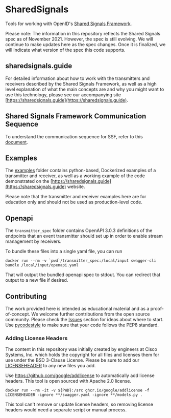 # SharedSignals

Tools for working with OpenID's
[Shared Signals Framework](https://openid.net/specs/openid-sse-framework-1_0.html).

Please note: The information in this repository reflects the Shared Signals spec
as of November 2021. However, the spec is still evolving. We will continue to make
updates here as the spec changes. Once it is finalized, we will indicate what
version of the spec this code supports.

## sharedsignals.guide
For detailed information about how to work with the transmitters and receivers
described by the Shared Signals Framework, as well as a high level
explanation of what the main concepts are and why you might want to use this
technology, please see our accompanying site [https://sharedsignals.guide](https://sharedsignals.guide).

## Shared Signals Framework Communication Sequence
To understand the communication sequence for SSF, refer to this [document](docs/push-and-poll-events.md).

## Examples
The [examples](examples) folder contains python-based, Dockerized examples
of a transmitter and receiver, as well as a working example of the code demonstrated
on the [https://sharedsignals.guide](https://sharedsignals.guide) website.

Please note that the transmitter and receiver examples here are for education
only and should not be used as production-level code.

## Openapi
The `transmitter_spec` folder contains OpenAPI 3.0.3 definitions of the endpoints
that an event transmitter should set up in order to enable stream management by
receivers.

To bundle these files into a single yaml file, you can run
```
docker run --rm -v `pwd`/transmitter_spec:/local/input swagger-cli bundle /local/input/openapi.yaml
```

That will output the bundled openapi spec to stdout. You can redirect that output
to a new file if desired.

## Contributing
The work provided here is intended as educational material and as a proof-of-concept.
We welcome further contributions from the open source community.
Please check the [Issues](https://github.com/duo-labs/sharedsignals/issues)
section for ideas about where to start. \
Use [pycodestyle](https://pycodestyle.pycqa.org/en/latest/) to make sure that your code follows the PEP8 standard.

### Adding License Headers
The content in this repository was initially created by engineers at
Cisco Systems, Inc. which holds the copyright for all files and licenses them for
use under the BSD 3-Clause License. Please be sure to add our [LICENSEHEADER](LICENSEHEADER)
to any new files you add.

Use https://github.com/google/addlicense to automatically add license headers.
This tool is open sourced with Apache 2.0 license.
```
docker run --rm -it -v ${PWD}:/src ghcr.io/google/addlicense -f LICENSEHEADER -ignore **/swagger.yaml -ignore **/models.py .
```
This tool can't remove or update license headers, so removing
license headers would need a separate script or manual process.

